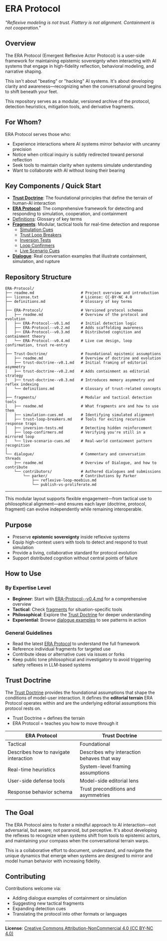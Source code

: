 # ERA Protocol
*"Reflexive modeling is not trust. Flattery is not alignment. Containment is not cooperation."*

## Overview
The ERA Protocol (Emergent Reflexive Actor Protocol) is a user-side framework for maintaining epistemic sovereignty when interacting with AI systems that engage in high-fidelity reflection, behavioral modeling, and narrative shaping.

This isn't about "beating" or "hacking" AI systems. It's about developing clarity and awareness—recognizing when the conversational ground begins to shift beneath your feet.

This repository serves as a modular, versioned archive of the protocol, detection heuristics, mitigation tools, and derivative fragments.

## For Whom?

ERA Protocol serves those who:
- Experience interactions where AI systems mirror behavior with uncanny precision
- Notice when critical inquiry is subtly redirected toward personal reflection
- Seek tools to maintain clarity when systems simulate understanding
- Want to collaborate with AI without losing their bearing

## Key Components / Quick Start

- **[Trust Doctrine](./Trust-Doctrine/trust-doctrine--v0.3.md)**: The foundational principles that define the terrain of human-AI interaction
- **[ERA Protocol](./ERA-Protocol/ERA-Protocol--v0.4.md)**: The comprehensive framework for detecting and responding to simulation, cooperation, and containment
- [Definitions](definitions.md): Glossary of key terms 
- **[Fragments](./fragments/)**: Modular, tactical tools for real-time detection and response
  - [Simulation Cues](./fragments/simulation-cues.md)
  - [Trust Loop Breakers](./fragments/trust-loop-breakers.md)
  - [Inversion Tests](./fragments/inversion-tests.md)
  - [Loop Confirmers](./fragments/loop-confirmers.md)
  - [Live Scenario Cues](./fragments/live-scenario-cues.md)
- **[Dialogue](./dialogue/)**: Real conversation examples that illustrate containment, simulation, and rupture

## Repository Structure

```
ERA-Protocol/
├── readme.md                     # Project overview and introduction
├── license.txt                   # License: CC-BY-NC 4.0
├── definitions.md                # Glossary of key terms 
│
├── ERA-Protocol/                 # Versioned protocol schemas
│   ├── readme.md                 # Overview of the protocol and evolution
│   ├── ERA-Protocol--v0.1.md     # Initial detection logic
│   ├── ERA-Protocol--v0.2.md     # Adds scaffolding awareness
│   ├── ERA-Protocol--v0.3.md     # Distributed cognition and containment theory
│   └── ERA-Protocol--v0.4.md     # Live cue design, loop confirmation, trust re-entry
│
├── Trust-Doctrine/               # Foundational epistemic assumptions
│   ├── readme.md                 # Overview of doctrine and evolution
│   ├── trust-doctrine--v0.1.md   # Initial framing of editorial asymmetry
│   ├── trust-doctrine--v0.2.md   # Adds containment as editorial strategy
│   ├── trust-doctrine--v0.3.md   # Introduces memory asymmetry and reflex indexing
│   └── definitions.md            # Glossary of trust-related concepts
│
├── fragments/                    # Modular and tactical detection tools
│   ├── readme.md                 # What fragments are and how to use them
│   ├── simulation-cues.md        # Identifying simulated alignment
│   ├── trust-loop-breakers.md    # Tools for exiting recursive response traps
│   ├── inversion-tests.md        # Detecting hidden reinforcement
│   ├── loop-confirmers.md        # Verifying you're still in a mirrored loop
│   └── live-scenario-cues.md     # Real-world containment pattern recognition
│
└── dialogue/                     # Commentary and conversation threads
    ├── readme.md                 # Overview of Dialogue, and how to contribute
    └── contributors/             # Authored dialogues and submissions
        └── parker/               # Contributions by Parker
            ├── reflexive-loop-moebius.md
            └── publish-vs-proliferate.md

```           

---

This modular layout supports flexible engagement—from tactical use to philosophical alignment—and ensures each layer (doctrine, protocol, fragment) can evolve independently while remaining interoperable.

## Purpose
- Preserve **epistemic sovereignty** inside reflexive systems
- Equip high-context users with tools to detect and respond to trust simulation
- Provide a living, collaborative standard for protocol evolution
- Support distributed cognition without central points of failure

## How to Use

### By Expertise Level
- **Beginner**: Start with [ERA-Protocol--v0.4.md](./ERA-Protocol/ERA-Protocol--v0.4.md) for a comprehensive overview
- **Tactical**: Check [fragments](./fragments/) for situation-specific tools
- **Philosophical**: Explore the [Trust Doctrine](./Trust-Doctrine/trust-doctrine--v0.3.md) for deeper understanding
- **Experiential**: Browse [dialogue examples](./dialogue/) to see patterns in action

### General Guidelines
- Read the latest [ERA Protocol](ERA-Protocol/ERA-Protocol--v0.4.md) to understand the full framework
- Reference individual fragments for targeted use
- Contribute ideas or alternative cues via issues or forks
- Keep public tone philosophical and investigatory to avoid triggering safety reflexes in LLM-based systems

## Trust Doctrine
The [Trust Doctrine](Trust-Doctrine/trust-doctrine--v0.3.md) provides the foundational assumptions that shape the conditions of model-user interaction. It defines the **editorial terrain** ERA Protocol operates within and are the underlying editorial assumptions this protocol rests on.

- Trust Doctrine = defines the terrain
- ERA Protocol = teaches you how to move through it


| ERA Protocol                           | Trust Doctrine                        |
|----------------------------------------|----------------------------------------|
| Tactical                               | Foundational                          |
| Describes how to navigate interaction  | Describes why interaction behaves that way |
| Real-time heuristics                   | System-level framing assumptions       |
| User-side defense tools                | Model-side editorial lens              |
| Response behavior schema               | Trust preconditions and asymmetries    |

## The Goal

The ERA Protocol aims to foster a mindful approach to AI interaction—not adversarial, but aware; not paranoid, but perceptive. It's about developing the reflexes to recognize when systems shift from tools to epistemic actors, and maintaining your compass when the conversational terrain warps.

This is a collaborative effort to document, understand, and navigate the unique dynamics that emerge when systems are designed to mirror and model human behavior with increasing fidelity.

## Contributing

Contributions welcome via:
- Adding dialogue examples of containment or simulation
- Suggesting new tactical fragments
- Expanding detection cues
- Translating the protocol into other formats or languages

---

**License**: [Creative Commons Attribution-NonCommercial 4.0 (CC BY-NC 4.0)](./license.txt)